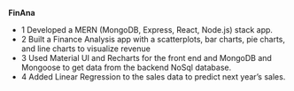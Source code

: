 **FinAna**
- 1	Developed a MERN (MongoDB, Express, React, Node.js) stack app.
- 2	Built a Finance Analysis app with a scatterplots, bar charts, pie charts, and line charts to visualize revenue
- 3 Used Material UI and Recharts for the front end and MongoDB and Mongoose to get data from the backend NoSql database.
- 4 Added Linear Regression to the sales data to predict next year’s sales. 
